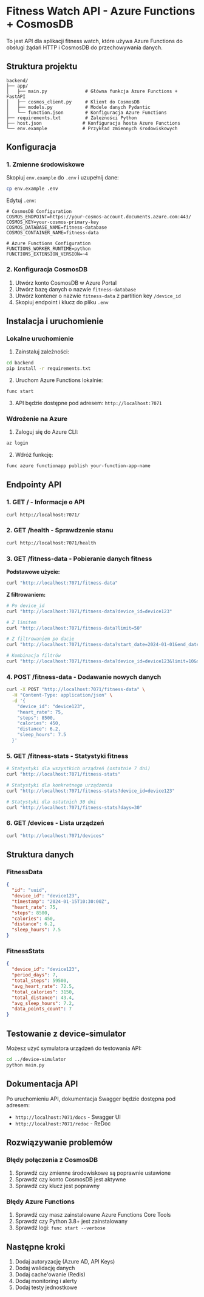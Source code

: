 # Fitness Watch API - Azure Functions + CosmosDB

To jest API dla aplikacji fitness watch, które używa Azure Functions do obsługi żądań HTTP i CosmosDB do przechowywania danych.

## Struktura projektu

```
backend/
├── app/
│   ├── main.py              # Główna funkcja Azure Functions + FastAPI
│   ├── cosmos_client.py     # Klient do CosmosDB
│   ├── models.py            # Modele danych Pydantic
│   └── function.json        # Konfiguracja Azure Functions
├── requirements.txt         # Zależności Python
├── host.json               # Konfiguracja hosta Azure Functions
└── env.example             # Przykład zmiennych środowiskowych
```

## Konfiguracja

### 1. Zmienne środowiskowe

Skopiuj `env.example` do `.env` i uzupełnij dane:

```bash
cp env.example .env
```

Edytuj `.env`:

```env
# CosmosDB Configuration
COSMOS_ENDPOINT=https://your-cosmos-account.documents.azure.com:443/
COSMOS_KEY=your-cosmos-primary-key
COSMOS_DATABASE_NAME=fitness-database
COSMOS_CONTAINER_NAME=fitness-data

# Azure Functions Configuration
FUNCTIONS_WORKER_RUNTIME=python
FUNCTIONS_EXTENSION_VERSION=~4
```

### 2. Konfiguracja CosmosDB

1. Utwórz konto CosmosDB w Azure Portal
2. Utwórz bazę danych o nazwie `fitness-database`
3. Utwórz kontener o nazwie `fitness-data` z partition key `/device_id`
4. Skopiuj endpoint i klucz do pliku `.env`

## Instalacja i uruchomienie

### Lokalne uruchomienie

1. Zainstaluj zależności:

```bash
cd backend
pip install -r requirements.txt
```

2. Uruchom Azure Functions lokalnie:

```bash
func start
```

3. API będzie dostępne pod adresem: `http://localhost:7071`

### Wdrożenie na Azure

1. Zaloguj się do Azure CLI:

```bash
az login
```

2. Wdróż funkcję:

```bash
func azure functionapp publish your-function-app-name
```

## Endpointy API

### 1. GET / - Informacje o API

```bash
curl http://localhost:7071/
```

### 2. GET /health - Sprawdzenie stanu

```bash
curl http://localhost:7071/health
```

### 3. GET /fitness-data - Pobieranie danych fitness

**Podstawowe użycie:**

```bash
curl "http://localhost:7071/fitness-data"
```

**Z filtrowaniem:**

```bash
# Po device_id
curl "http://localhost:7071/fitness-data?device_id=device123"

# Z limitem
curl "http://localhost:7071/fitness-data?limit=50"

# Z filtrowaniem po dacie
curl "http://localhost:7071/fitness-data?start_date=2024-01-01&end_date=2024-01-31"

# Kombinacja filtrów
curl "http://localhost:7071/fitness-data?device_id=device123&limit=10&start_date=2024-01-01"
```

### 4. POST /fitness-data - Dodawanie nowych danych

```bash
curl -X POST "http://localhost:7071/fitness-data" \
  -H "Content-Type: application/json" \
  -d '{
    "device_id": "device123",
    "heart_rate": 75,
    "steps": 8500,
    "calories": 450,
    "distance": 6.2,
    "sleep_hours": 7.5
  }'
```

### 5. GET /fitness-stats - Statystyki fitness

```bash
# Statystyki dla wszystkich urządzeń (ostatnie 7 dni)
curl "http://localhost:7071/fitness-stats"

# Statystyki dla konkretnego urządzenia
curl "http://localhost:7071/fitness-stats?device_id=device123"

# Statystyki dla ostatnich 30 dni
curl "http://localhost:7071/fitness-stats?days=30"
```

### 6. GET /devices - Lista urządzeń

```bash
curl "http://localhost:7071/devices"
```

## Struktura danych

### FitnessData

```json
{
  "id": "uuid",
  "device_id": "device123",
  "timestamp": "2024-01-15T10:30:00Z",
  "heart_rate": 75,
  "steps": 8500,
  "calories": 450,
  "distance": 6.2,
  "sleep_hours": 7.5
}
```

### FitnessStats

```json
{
  "device_id": "device123",
  "period_days": 7,
  "total_steps": 59500,
  "avg_heart_rate": 72.5,
  "total_calories": 3150,
  "total_distance": 43.4,
  "avg_sleep_hours": 7.2,
  "data_points_count": 7
}
```

## Testowanie z device-simulator

Możesz użyć symulatora urządzeń do testowania API:

```bash
cd ../device-simulator
python main.py
```

## Dokumentacja API

Po uruchomieniu API, dokumentacja Swagger będzie dostępna pod adresem:

- `http://localhost:7071/docs` - Swagger UI
- `http://localhost:7071/redoc` - ReDoc

## Rozwiązywanie problemów

### Błędy połączenia z CosmosDB

1. Sprawdź czy zmienne środowiskowe są poprawnie ustawione
2. Sprawdź czy konto CosmosDB jest aktywne
3. Sprawdź czy klucz jest poprawny

### Błędy Azure Functions

1. Sprawdź czy masz zainstalowane Azure Functions Core Tools
2. Sprawdź czy Python 3.8+ jest zainstalowany
3. Sprawdź logi: `func start --verbose`

## Następne kroki

1. Dodaj autoryzację (Azure AD, API Keys)
2. Dodaj walidację danych
3. Dodaj cache'owanie (Redis)
4. Dodaj monitoring i alerty
5. Dodaj testy jednostkowe
